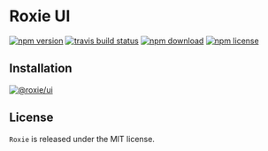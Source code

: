 # Roxie UI

[![npm version](https://img.shields.io/npm/v/@roxie/ui)](https://www.npmjs.com/package/@roxie/ui)
[![travis build status](https://img.shields.io/travis/huytrongnguyen/roxie)](https://travis-ci.org/huytrongnguyen/roxie)
[![npm download](https://img.shields.io/npm/dm/@roxie/ui)](https://www.npmjs.com/package/@roxie/ui)
[![npm license](https://img.shields.io/npm/l/@roxie/ui)](https://www.npmjs.com/package/@roxie/ui)

## Installation

[![@roxie/ui](https://nodei.co/npm/@roxie/ui.png?downloadRank=true)](https://npmjs.org/package/@roxie/ui)

## License

`Roxie` is released under the MIT license.